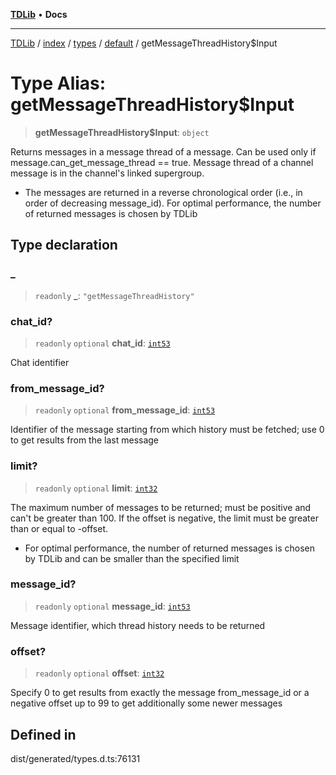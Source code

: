 [**TDLib**](../../../../../../README.md) • **Docs**

***

[TDLib](../../../../../../modules.md) / [index](../../../../../README.md) / [types](../../../README.md) / [default](../README.md) / getMessageThreadHistory$Input

# Type Alias: getMessageThreadHistory$Input

> **getMessageThreadHistory$Input**: `object`

Returns messages in a message thread of a message. Can be used only if message.can_get_message_thread == true. Message thread of a channel message is in the channel's linked supergroup.

- The messages are returned in a reverse chronological order (i.e., in order of decreasing message_id). For optimal performance, the number of returned messages is chosen by TDLib

## Type declaration

### \_

> `readonly` **\_**: `"getMessageThreadHistory"`

### chat\_id?

> `readonly` `optional` **chat\_id**: [`int53`](int53-1.md)

Chat identifier

### from\_message\_id?

> `readonly` `optional` **from\_message\_id**: [`int53`](int53-1.md)

Identifier of the message starting from which history must be fetched; use 0 to get results from the last message

### limit?

> `readonly` `optional` **limit**: [`int32`](int32-1.md)

The maximum number of messages to be returned; must be positive and can't be greater than 100. If the offset is negative, the limit must be greater than or equal to -offset.

- For optimal performance, the number of returned messages is chosen by TDLib and can be smaller than the specified limit

### message\_id?

> `readonly` `optional` **message\_id**: [`int53`](int53-1.md)

Message identifier, which thread history needs to be returned

### offset?

> `readonly` `optional` **offset**: [`int32`](int32-1.md)

Specify 0 to get results from exactly the message from_message_id or a negative offset up to 99 to get additionally some newer messages

## Defined in

dist/generated/types.d.ts:76131
